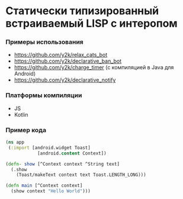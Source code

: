 # Статически типизированный встраиваемый LISP с интеропом

### Примеры использования

- https://github.com/y2k/relax_cats_bot
- https://github.com/y2k/declarative_ban_bot
- https://github.com/y2k/charge_timer (с компиляцией в Java для Android)
- https://github.com/y2k/declarative_notify

### Платформы компиляции

- JS
- Kotlin

### Пример кода

```clojure
(ns app
 (:import [android.widget Toast]
 	        [android.content Context])

(defn- show [^Context context ^String text]
  (.show
    (Toast/makeText context text Toast.LENGTH_LONG)))

(defn main [^Context context]
  (show context "Hello World")))
```
